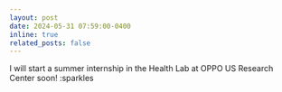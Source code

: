 ```yaml
---
layout: post
date: 2024-05-31 07:59:00-0400
inline: true
related_posts: false
---
```

I will start a summer internship in the Health Lab at OPPO US Research Center soon! :sparkles
